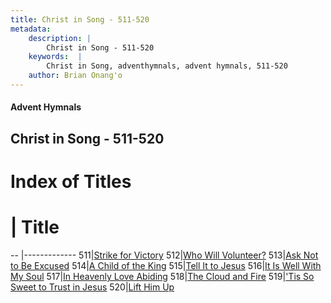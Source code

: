 ```yaml
---
title: Christ in Song - 511-520
metadata:
    description: |
        Christ in Song - 511-520
    keywords:  |
        Christ in Song, adventhymnals, advent hymnals, 511-520
    author: Brian Onang'o
---
```


#### Advent Hymnals
## Christ in Song - 511-520

# Index of Titles
# | Title                        
-- |-------------
511|[Strike for Victory](/christ-in-song/501-600/511-520/Strike-for-Victory)
512|[Who Will Volunteer?](/christ-in-song/501-600/511-520/Who-Will-Volunteer)
513|[Ask Not to Be Excused](/christ-in-song/501-600/511-520/Ask-Not-to-Be-Excused)
514|[A Child of the King](/christ-in-song/501-600/511-520/A-Child-of-the-King)
515|[Tell It to Jesus](/christ-in-song/501-600/511-520/Tell-It-to-Jesus)
516|[It Is Well With My Soul](/christ-in-song/501-600/511-520/It-Is-Well-With-My-Soul)
517|[In Heavenly Love Abiding](/christ-in-song/501-600/511-520/In-Heavenly-Love-Abiding)
518|[The Cloud and Fire](/christ-in-song/501-600/511-520/The-Cloud-and-Fire)
519|['Tis So Sweet to Trust in Jesus](/christ-in-song/501-600/511-520/'Tis-So-Sweet-to-Trust-in-Jesus)
520|[Lift Him Up](/christ-in-song/501-600/511-520/Lift-Him-Up)